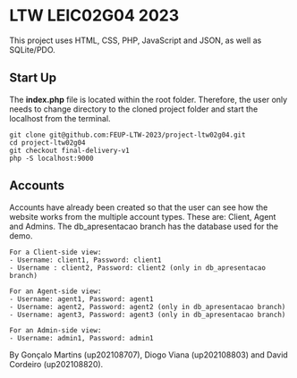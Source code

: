 # LTW LEIC02G04 2023

This project uses HTML, CSS, PHP, JavaScript and JSON, as well as SQLite/PDO.

## Start Up

The **index.php** file is located within the root folder. 
Therefore, the user only needs to change directory to the cloned project folder and start the localhost from the terminal. 

```
git clone git@github.com:FEUP-LTW-2023/project-ltw02g04.git
cd project-ltw02g04
git checkout final-delivery-v1
php -S localhost:9000
```

## Accounts

Accounts have already been created so that the user can see how the website works from the multiple account types. These are: Client, Agent and Admins.
The db_apresentacao branch has the database used for the demo.

```
For a Client-side view:
- Username: client1, Password: client1
- Username : client2, Password: client2 (only in db_apresentacao branch)
    
For an Agent-side view:
- Username: agent1, Password: agent1
- Username: agent2, Password: agent2 (only in db_apresentacao branch)
- Username: agent3, Password: agent3 (only in db_apresentacao branch)

For an Admin-side view:
- Username: admin1, Password: admin1
```

By Gonçalo Martins (up202108707),
Diogo Viana (up202108803)
and David Cordeiro (up202108820).
